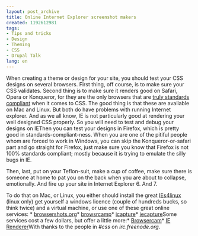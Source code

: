 ```yaml
---
layout: post_archive
title: Online Internet Explorer screenshot makers
created: 1192612981
tags:
- Tips and tricks
- Design
- Theming
- CSS
- Drupal Talk
lang: en
---
```

When creating a theme or design for your site, you should test your CSS designs on several browsers. First thing, off course, is to make sure your CSS validates. Second thing is to make sure it renders good on Safari, Opera or Konqueror, for they are the only browsers that are [truly standards compliant](http://en.wikipedia.org/wiki/Acid2#Timeline_of_successful_browsers) when it comes to CSS. The good thing is that these are available on Mac and Linux. But both do have problems with running Internet explorer. And as we all know, IE is not particularly good at rendering your well designed CSS properly. So you will need to test and debug your designs on IEThen you can test your designs in Firefox, which is pretty good in standards-compliant-ness. When you are one of the pitiful people whom are forced to work in Windows, you can skip the Konqueror-or-safari part and go straight for Firefox, just make sure you know that Firefox is not 100% standards compliant; mostly because it is trying to emulate the silly bugs in IE.

Then, last, put on your Teflon-suit, make a cup of coffee, make sure there is someone at home to pat you on the back when you are about to collapse, emotionally. And fire up your site in Internet Explorer 6. And 7.

To do that on Mac, or Linux, you either should install the great [IEs4linux](http://www.tatanka.com.br/ies4linux/page/Main_Page) (linux only) get yourself a windows licence (couple of hundreds bucks, so think twice) and a virtual machine, or use one of these great online services: * [browsershots.org](http://browsershots.org)* [browsrcamp](http://browsrcamp.com)* [icapture](http://danvine.com/icapture/)* [iecapture](http://danvine.com/iecapture/)Some services cost a few dollars, but offer a little more:* [Browsercam](http://browsercam.com)* [IE Renderer](http://ipinfo.info/netrenderer/index.php)With thanks to the people in _#css_ on _irc.freenode.org_.
